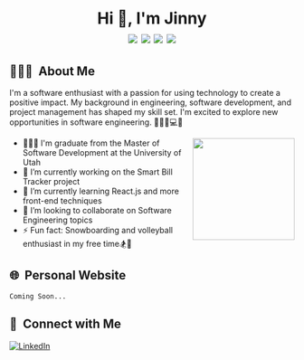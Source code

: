 <h1 align="center">Hi 👋, I'm Jinny
  <div style="text-align: center;">
    <img src="https://img.shields.io/badge/-C++-00599C?style=flat-square&logo=c%2B%2B&logoColor=white" style="display: inline-block;" /> 
    <img src="https://img.shields.io/badge/-Java-007396?style=flat-square&logo=java&logoColor=white" style="display: inline-block;" /> 
    <img src="https://img.shields.io/badge/-Python-3776AB?style=flat-square&logo=python&logoColor=white" style="display: inline-block;" />
    <img src="https://img.shields.io/badge/-JavaScript-F7DF1E?style=flat-square&logo=javascript&logoColor=black" style="display: inline-block;" /> 
  </div>
</h1>


## 👨🏻‍💻 &nbsp;About Me 

I'm a software enthusiast with a passion for using technology to create a positive impact. My background in engineering, software development, and project management has shaped my skill set. I'm excited to explore new opportunities in software engineering. 👩🏻‍🎓💻🔥

<img align="right" width="180" src="https://camo.githubusercontent.com/5124bc64baa72108c343f25e8d9dd1680c99d2b9559b5b313c43761dd48ca743/68747470733a2f2f63646e2e6a7364656c6976722e6e65742f67682f73756e3032323553554e2f73756e3032323553554e2f6173736574732f696d616765732f617374726f6e6175742e706e67">

- 👩🏻‍💻 I'm graduate from the Master of Software Development at the University of Utah
- 🔭 I’m currently working on the Smart Bill Tracker project
- 🌱 I’m currently learning React.js and more front-end techniques
- 👯 I’m looking to collaborate on Software Engineering topics
- ⚡ Fun fact: Snowboarding and volleyball enthusiast in my free time🏂🏐

## 🌐 &nbsp;Personal Website
    Coming Soon...

## 🤝 &nbsp;Connect with Me

  [![LinkedIn](https://img.shields.io/badge/LinkedIn-%230077B5.svg?logo=linkedin&logoColor=white)](https://linkedin.com/in/jinny-jeng) 


